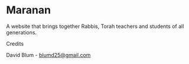 # Maranan
A website that brings together Rabbis, Torah teachers and students of all generations.

Credits

David Blum - blumd25@gmail.com
